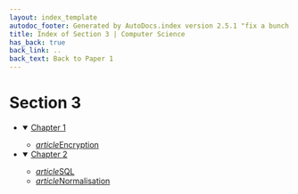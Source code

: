 ```yaml
---
layout: index_template
autodoc_footer: Generated by AutoDocs.index version 2.5.1 "fix a bunch of bugs" ⓒ Starwort, 2020
title: Index of Section 3 | Computer Science
has_back: true
back_link: ..
back_text: Back to Paper 1
---
```


# **Section 3**

- <details open><summary><a href='./chapter_1'>Chapter 1</a></summary>

  - <a href='./chapter_1/encryption.md'><i title='MD file' class="material-icons">article</i>Encryption</a>

  </details>
- <details open><summary><a href='./chapter_2'>Chapter 2</a></summary>

  - <a href='./chapter_2/SQL.md'><i title='MD file' class="material-icons">article</i>SQL</a>
  - <a href='./chapter_2/normalisation.md'><i title='MD file' class="material-icons">article</i>Normalisation</a>

  </details>
